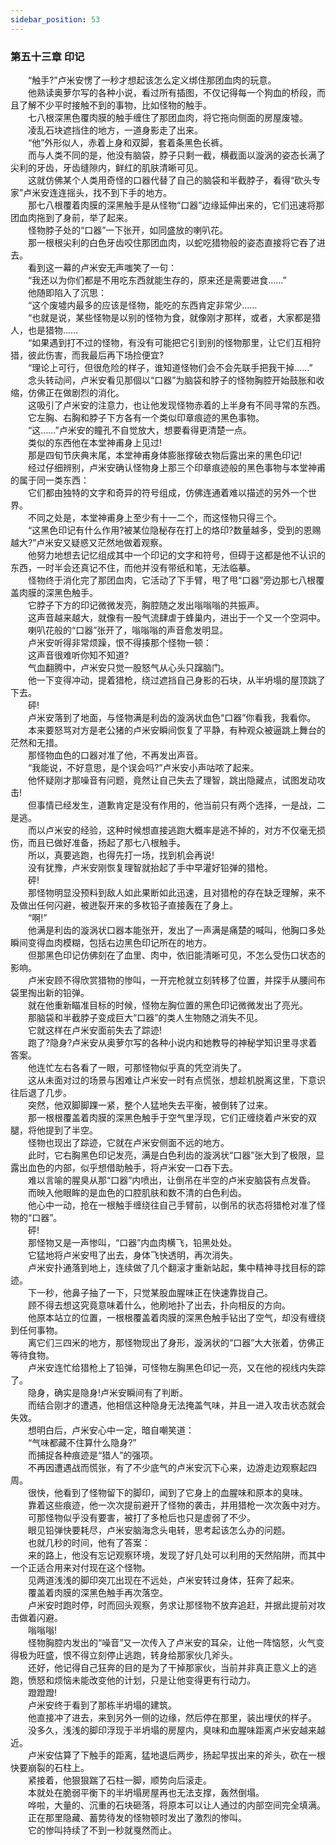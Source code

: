 ```yaml
---
sidebar_position: 53
---
```

### 第五十三章 印记  


　　“触手?”卢米安愣了一秒才想起该怎么定义绑住那团血肉的玩意。  
　　他熟读奥萝尔写的各种小说，看过所有插图，不仅记得每一个狗血的桥段，而且了解不少平时接触不到的事物，比如怪物的触手。  
　　七八根深黑色覆肉膜的触手缠住了那团血肉，将它拖向侧面的房屋废墟。  
　　凌乱石块遮挡住的地方，一道身影走了出来。  
　　“他”外形似人，赤着上身和双脚，套着条黑色长裤。  
　　而与人类不同的是，他没有脑袋，脖子只剩一截，横截面以漩涡的姿态长满了尖利的牙齿，牙齿缝隙内，鲜红的肌肤清晰可见。  
　　这就仿佛某个人类用奇怪的口器代替了自己的脑袋和半截脖子，看得“砍头专家”卢米安连连摇头，找不到下手的地方。  
　　那七八根覆着肉膜的深黑触手是从怪物“口器”边缘延伸出来的，它们迅速将那团血肉拖到了身前，举了起来。  
　　怪物脖子处的“口器”一下张开，如同盛放的喇叭花。  
　　那一根根尖利的白色牙齿咬住那团血肉，以蛇吃猎物般的姿态直接将它吞了进去。  
　　看到这一幕的卢米安无声嗤笑了一句：  
　　“我还以为你们都是不用吃东西就能生存的，原来还是需要进食……”  
　　他随即陷入了沉思：  
　　“这个废墟内最多的应该是怪物，能吃的东西肯定非常少……  
　　“也就是说，某些怪物是以别的怪物为食，就像刚才那样，或者，大家都是猎人，也是猎物……  
　　“如果遇到打不过的怪物，有没有可能把它引到别的怪物那里，让它们互相狩猎，彼此伤害，而我最后再下场捡便宜?  
　　“理论上可行，但很危险的样子，谁知道怪物们会不会先联手把我干掉……”  
　　念头转动间，卢米安看见那個以“口器”为脑袋和脖子的怪物胸腔开始鼓胀和收缩，仿佛正在做剧烈的消化。  
　　这吸引了卢米安的注意力，也让他发现怪物赤着的上半身有不同寻常的东西。  
　　它左胸、右胸和脖子下方各有一个类似印章痕迹的黑色事物。  
　　“这……”卢米安的瞳孔不自觉放大，想要看得更清楚一点。  
　　类似的东西他在本堂神甫身上见过!  
　　那是四旬节庆典末尾，本堂神甫身体膨胀撑破衣物后露出来的黑色印记!  
　　经过仔细辨别，卢米安确认怪物身上那三个印章痕迹般的黑色事物与本堂神甫的属于同一类东西：  
　　它们都由独特的文字和奇异的符号组成，仿佛连通着难以描述的另外一个世界。  
　　不同之处是，本堂神甫身上至少有十一二个，而这怪物只得三个。  
　　“这黑色印记有什么作用?被某位隐秘存在打上的烙印?数量越多，受到的恩赐越大?”卢米安又疑惑又茫然地做着观察。  
　　他努力地想去记忆组成其中一个印记的文字和符号，但碍于这都是他不认识的东西，一时半会还真记不住，而他并没有带纸和笔，无法临摹。  
　　怪物终于消化完了那团血肉，它活动了下手臂，甩了甩“口器”旁边那七八根覆盖肉膜的深黑色触手。  
　　它脖子下方的印记微微发亮，胸腔随之发出嗡嗡嗡的共振声。  
　　这声音越来越大，就像有一股气流肆虐于蜂巢内，进出于一个又一个空洞中。  
　　喇叭花般的“口器”张开了，嗡嗡嗡的声音愈发明显。  
　　卢米安听得非常烦躁，恨不得揍那个怪物一顿：  
　　这声音很难听你知不知道?  
　　气血翻腾中，卢米安只觉一股怒气从心头只蹿脑门。  
　　他一下变得冲动，提着猎枪，绕过遮挡自己身影的石块，从半坍塌的屋顶跳了下去。  
　　砰!  
　　卢米安落到了地面，与怪物满是利齿的漩涡状血色“口器”你看我，我看你。  
　　本来要怒骂对方是老公猪的卢米安瞬间恢复了平静，有种观众被逼跳上舞台的茫然和无措。  
　　那怪物血色的口器对准了他，不再发出声音。  
　　“我能说，不好意思，是个误会吗?”卢米安小声咕哝了起来。  
　　他怀疑刚才那噪音有问题，竟然让自己失去了理智，跳出隐藏点，试图发动攻击!  
　　但事情已经发生，道歉肯定是没有作用的，他当前只有两个选择，一是战，二是逃。  
　　而以卢米安的经验，这种时候想直接逃跑大概率是逃不掉的，对方不仅毫无损伤，而且已做好准备，扬起了那七八根触手。  
　　所以，真要逃跑，也得先打一场，找到机会再说!  
　　没有犹豫，卢米安刚恢复理智就抬起了手中早灌好铅弹的猎枪。  
　　砰!  
　　那怪物明显没预料到敌人如此果断如此迅速，且对猎枪的存在缺乏理解，来不及做出任何闪避，被迸裂开来的多枚铅子直接轰在了身上。  
　　“啊!”  
　　他满是利齿的漩涡状口器本能张开，发出了一声满是痛楚的喊叫，他胸口多处瞬间变得血肉模糊，包括右边黑色印记所在的地方。  
　　但那黑色印记仿佛刻在了血里、肉中，依旧能清晰可见，不怎么受伤口状态的影响。  
　　卢米安顾不得欣赏猎物的惨叫，一开完枪就立刻转移了位置，并探手从腰间布袋里掏出新的铅弹。  
　　就在他重新瞄准目标的时候，怪物左胸位置的黑色印记微微发出了亮光。  
　　那脑袋和半截脖子变成巨大“口器”的类人生物随之消失不见。  
　　它就这样在卢米安面前失去了踪迹!  
　　跑了?隐身?卢米安从奥萝尔写的各种小说内和她教导的神秘学知识里寻求着答案。  
　　他连忙左右各看了一眼，可那怪物似乎真的凭空消失了。  
　　这从未面对过的场景与困难让卢米安一时有点慌张，想趁机脱离这里，下意识往后退了几步。  
　　突然，他双脚脚踝一紧，整个人猛地失去平衡，被倒转了过来。  
　　那一根根覆盖着肉膜的深黑色触手于空气里浮现，它们正缠绕着卢米安的双腿，将他提到了半空。  
　　怪物也现出了踪迹，它就在卢米安侧面不远的地方。  
　　此时，它右胸黑色印记发亮，满是白色利齿的漩涡状“口器”张大到了极限，显露出血色的内部，似乎想借助触手，将卢米安一口吞下去。  
　　难以言喻的腥臭从那“口器”内喷出，让倒吊在半空的卢米安脑袋有点发昏。  
　　而映入他眼眸的是血色的口腔肌肤和数不清的白色利齿。  
　　他心中一动，抢在一根触手缠绕往自己手臂前，以倒吊的状态将猎枪对准了怪物的“口器”。  
　　砰!  
　　那怪物又是一声惨叫，“口器”内血肉横飞，铅黑处处。  
　　它猛地将卢米安甩了出去，身体飞快透明，再次消失。  
　　卢米安扑通落到地上，连续做了几个翻滚才重新站起，集中精神寻找目标的踪迹。  
　　下一秒，他鼻子抽了一下，只觉某股血腥味正在快速靠拢自己。  
　　顾不得去想这究竟意味着什么，他刷地扑了出去，扑向相反的方向。  
　　他原本站立的位置，一根根覆盖着肉膜的深黑色触手钻出了空气，却没有缠绕到任何事物。  
　　离它们三四米的地方，那怪物现出了身形，漩涡状的“口器”大大张着，仿佛正等待食物。  
　　卢米安连忙给猎枪上了铅弹，可怪物左胸黑色印记一亮，又在他的视线内失踪了。  
　　隐身，确实是隐身!卢米安瞬间有了判断。  
　　而结合刚才的遭遇，他相信这种隐身无法掩盖气味，并且一进入攻击状态就会失效。  
　　想明白后，卢米安心中一定，暗自嘲笑道：  
　　“气味都藏不住算什么隐身?”  
　　而捕捉各种痕迹是“猎人”的强项。  
　　不再因遭遇战而慌张，有了不少底气的卢米安沉下心来，边游走边观察起四周。  
　　很快，他看到了怪物留下的脚印，闻到了它身上的血腥味和原本的臭味。  
　　靠着这些痕迹，他一次次提前避开了怪物的袭击，并用猎枪一次次轰中对方。  
　　可那怪物似乎没有要害，被打了多枪后也只是虚弱了不少。  
　　眼见铅弹快要耗尽，卢米安脑海念头电转，思考起该怎么办的问题。  
　　也就几秒的时间，他有了答案：  
　　来的路上，他没有忘记观察环境，发现了好几处可以利用的天然陷阱，而其中一个正适合用来对付现在这个怪物。  
　　见两道浅浅的脚印突兀出现在不远处，卢米安转过身体，狂奔了起来。  
　　覆盖着肉膜的深黑色触手再次落空。  
　　卢米安时跑时停，时而回头观察，务求让那怪物不放弃追赶，并据此提前对攻击做着闪避。  
　　嗡嗡嗡!  
　　怪物胸腔内发出的“噪音”又一次传入了卢米安的耳朵，让他一阵恼怒，火气变得极为旺盛，恨不得立刻停止逃跑，转身给那家伙几斧头。  
　　还好，他记得自己狂奔的目的是为了干掉那家伙，当前并非真正意义上的逃跑，愤怒和烦恼未能改变他的计划，只是让他变得更有行动力。  
　　蹬蹬蹬!  
　　卢米安终于看到了那栋半坍塌的建筑。  
　　他直接冲了进去，来到另外一侧的边缘，然后停在那里，装出埋伏的样子。  
　　没多久，浅浅的脚印浮现于半坍塌的房屋内，臭味和血腥味距离卢米安越来越近。  
　　卢米安估算了下触手的距离，猛地退后两步，扬起早拔出来的斧头，砍在一根快要崩裂的石柱上。  
　　紧接着，他狠狠踹了石柱一脚，顺势向后滚走。  
　　本就处在脆弱平衡下的半坍塌房屋再也无法支撑，轰然倒塌。  
　　哗啦，大量的、沉重的石块砸落，将原本可以让人通过的内部空间完全填满。  
　　正在那里隐藏、蓄势待发的怪物顿时发出了激烈的惨叫。  
　　它的惨叫持续了不到一秒就戛然而止。  
